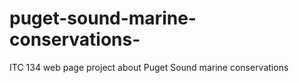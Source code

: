 # puget-sound-marine-conservations-
ITC 134 web page project about Puget Sound marine conservations
